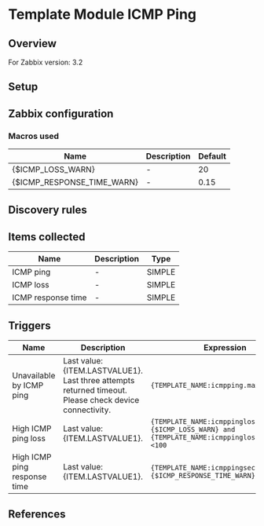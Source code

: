 
# Template Module ICMP Ping

## Overview

For Zabbix version: 3.2  

## Setup


## Zabbix configuration


### Macros used

|Name|Description|Default|
|----|-----------|-------|
|{$ICMP_LOSS_WARN}|-|20|
|{$ICMP_RESPONSE_TIME_WARN}|-|0.15|


## Discovery rules


## Items collected

|Name|Description|Type|
|----|-----------|----|
|ICMP ping|-|SIMPLE|
|ICMP loss|-|SIMPLE|
|ICMP response time|-|SIMPLE|


## Triggers

|Name|Description|Expression|Severity|
|----|-----------|----|----|
|Unavailable by ICMP ping|Last value: {ITEM.LASTVALUE1}.</br>Last three attempts returned timeout.  Please check device connectivity.|`{TEMPLATE_NAME:icmpping.max(#3)}=0`|HIGH|
|High ICMP ping loss|Last value: {ITEM.LASTVALUE1}.|`{TEMPLATE_NAME:icmppingloss.min(5m)}>{$ICMP_LOSS_WARN} and {TEMPLATE_NAME:icmppingloss.min(5m)}<100`|WARNING|
|High ICMP ping response time|Last value: {ITEM.LASTVALUE1}.|`{TEMPLATE_NAME:icmppingsec.avg(5m)}>{$ICMP_RESPONSE_TIME_WARN}`|WARNING|

## References

